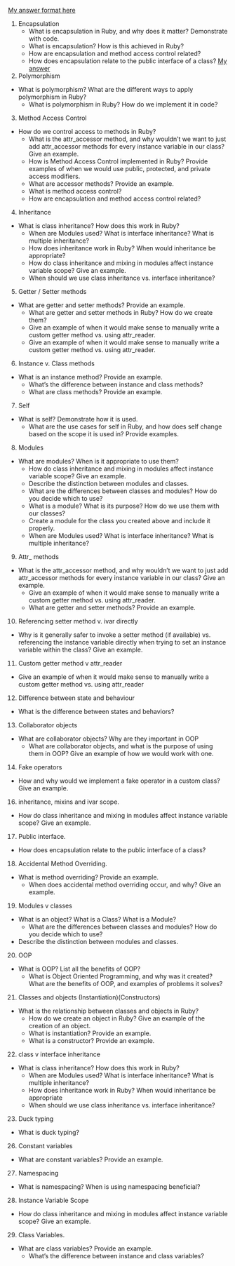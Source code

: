 [My answer format here](https://github.com/SandyRodger/RB120_OOP/blob/main/07_assessment_prep/07_interview_concept_questions_and_answers/technique.rb)
1. Encapsulation
	- What is encapsulation in Ruby, and why does it matter? Demonstrate with code.
	- What is encapsulation? How is this achieved in Ruby?
	- How are encapsulation and method access control related?
	- How does encapsulation relate to the public interface of a class?
[My answer](https://github.com/SandyRodger/RB120_OOP/blob/main/07_assessment_prep/07_interview_concept_questions_and_answers/01_encapsulation.md)
2. Polymorphism
  - What is polymorphism? What are the different ways to apply polymorphism in Ruby?
	- What is polymorphism in Ruby? How do we implement it in code?
3. Method Access Control
  - How do we control access to methods in Ruby?
	- What is the attr_accessor method, and why wouldn’t we want to just add attr_accessor methods for every instance variable in our class? Give an example.
	- How is Method Access Control implemented in Ruby? Provide examples of when we would use public, protected, and private access modifiers.
	- What are accessor methods? Provide an example.
	- What is method access control?
	- How are encapsulation and method access control related?
4. Inheritance
  - What is class inheritance? How does this work in Ruby?
	- When are Modules used? What is interface inheritance? What is multiple inheritance?
	- How does inheritance work in Ruby? When would inheritance be appropriate?
	- How do class inheritance and mixing in modules affect instance variable scope? Give an example.
	- When should we use class inheritance vs. interface inheritance?
5. Getter / Setter methods
  - What are getter and setter methods? Provide an example.
	- What are getter and setter methods in Ruby? How do we create them?
	- Give an example of when it would make sense to manually write a custom getter method vs. using attr_reader.
	- Give an example of when it would make sense to manually write a custom getter method vs. using attr_reader.
6. Instance v. Class methods
  - What is an instance method? Provide an example.
	- What’s the difference between instance and class methods?
	- What are class methods? Provide an example.
7. Self
  - What is self? Demonstrate how it is used.
	- What are the use cases for self in Ruby, and how does self change based on the scope it is used in? Provide examples.
8. Modules
  - What are modules? When is it appropriate to use them?
	- How do class inheritance and mixing in modules affect instance variable scope? Give an example.
	- Describe the distinction between modules and classes.
	- What are the differences between classes and modules? How do you decide which to use?
	- What is a module? What is its purpose? How do we use them with our classes?
	- Create a module for the class you created above and include it properly.
	- When are Modules used? What is interface inheritance? What is multiple inheritance?
9. Attr_ methods
  - What is the attr_accessor method, and why wouldn’t we want to just add attr_accessor methods for every instance variable in our class? Give an example.
	- Give an example of when it would make sense to manually write a custom getter method vs. using attr_reader.
	- What are getter and setter methods? Provide an example.
10. Referencing setter method v. ivar directly
  - Why is it generally safer to invoke a setter method (if available) vs. referencing the instance variable directly when trying to set an instance variable within the class? Give an example.
11. Custom getter method v attr_reader
  - Give an example of when it would make sense to manually write a custom getter method vs. using attr_reader
12. Difference between state and behaviour 
  - What is the difference between states and behaviors?
13. Collaborator objects
  - What are collaborator objects? Why are they important in OOP
	- What are collaborator objects, and what is the purpose of using them in OOP? Give an example of how we would work with one.
14. Fake operators
  - How and why would we implement a fake operator in a custom class? Give an example.
16. inheritance, mixins and ivar scope.
  - How do class inheritance and mixing in modules affect instance variable scope? Give an example.
17. Public interface.
  - How does encapsulation relate to the public interface of a class?
18. Accidental Method Overriding.
  - What is method overriding? Provide an example.
	- When does accidental method overriding occur, and why? Give an example.
19. Modules v classes
  - What is an object? What is a Class? What is a Module?
	- What are the differences between classes and modules? How do you decide which to use?
  - Describe the distinction between modules and classes.
20. OOP
  - What is OOP? List all the benefits of OOP?
	- What is Object Oriented Programming, and why was it created? What are the benefits of OOP, and examples of problems it solves?
21. Classes and objects (Instantiation)(Constructors)
  - What is the relationship between classes and objects in Ruby?
	- How do we create an object in Ruby? Give an example of the creation of an object.
	- What is instantiation? Provide an example.
	- What is a constructor? Provide an example.
22. class v interface inheritance
  - What is class inheritance? How does this work in Ruby?
	- When are Modules used? What is interface inheritance? What is multiple inheritance?
	- How does inheritance work in Ruby? When would inheritance be appropriate
	- When should we use class inheritance vs. interface inheritance?
23. Duck typing
  - What is duck typing?
26. Constant variables
  - What are constant variables? Provide an example.
27. Namespacing
  - What is namespacing? When is using namespacing beneficial?
28. Instance Variable Scope
  - How do class inheritance and mixing in modules affect instance variable scope? Give an example.
29. Class Variables. 
  - What are class variables? Provide an example.
	- What’s the difference between instance and class variables?
